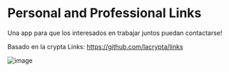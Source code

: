 # Personal and Professional Links
Una app para que los interesados en trabajar juntos puedan contactarse!

Basado en la crypta Links: https://github.com/lacrypta/links

![image](https://github.com/5SEIS/5seisLinks/assets/18429531/5e4abe41-5011-4fc1-b2bb-efad80f7633e)

